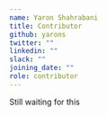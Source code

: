 ```yaml
---
name: Yaron Shahrabani
title: Contributor
github: yarons
twitter: ""
linkedin: ""
slack: ""
joining_date: ""
role: contributor
---
```


Still waiting for this
